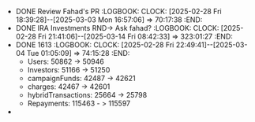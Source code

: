 - DONE Review Fahad's PR
  :LOGBOOK:
  CLOCK: [2025-02-28 Fri 18:39:28]--[2025-03-03 Mon 16:57:06] =>  70:17:38
  :END:
- DONE IRA  Investments RND-> Ask fahad?
  :LOGBOOK:
  CLOCK: [2025-02-28 Fri 21:41:06]--[2025-03-14 Fri 08:42:33] =>  323:01:27
  :END:
- DONE 1613
  :LOGBOOK:
  CLOCK: [2025-02-28 Fri 22:49:41]--[2025-03-04 Tue 01:05:09] =>  74:15:28
  :END:
	- Users: 50862 -> 50946
	- Investors: 51166 -> 51250
	- campaignFunds: 42487 -> 42621
	- charges: 42467 -> 42601
	- hybridTransactions: 25664 -> 25798
	- Repayments: 115463 - > 115597
-